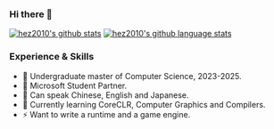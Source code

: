 ### Hi there 👋
[![hez2010's github stats](https://github-readme-stats.vercel.app/api?username=hez2010&show_icons=true&icon_color=199861&count_private=true&include_all_commits=true&hide_border=true)](https://github.com/hez2010)
[![hez2010's github language stats](https://github-readme-stats.vercel.app/api/top-langs/?username=hez2010&langs_count=8&layout=compact&hide_border=true)](https://github.com/hez2010)

### Experience & Skills

- 🏫 Undergraduate master of Computer Science, 2023-2025. 
- 👯 Microsoft Student Partner. 
- 💬 Can speak Chinese, English and Japanese. 
- 🌱 Currently learning CoreCLR, Computer Graphics and Compilers. 
- ⚡ Want to write a runtime and a game engine.
